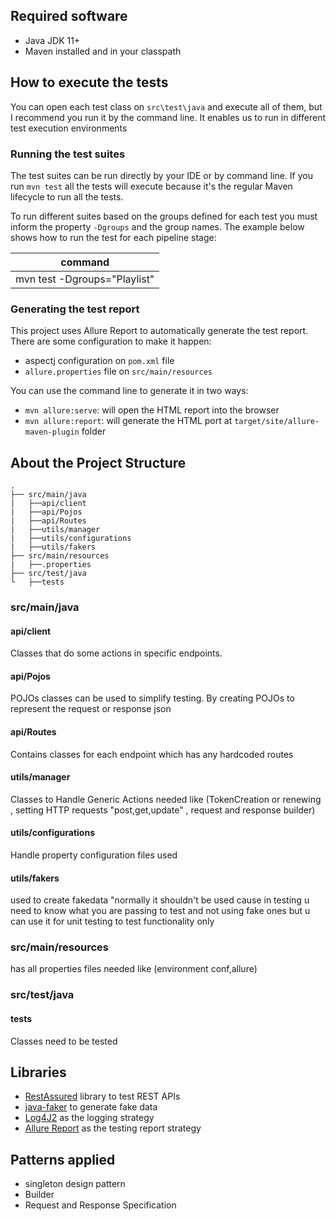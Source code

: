## Required software
* Java JDK 11+
* Maven installed and in your classpath

## How to execute the tests
You can open each test class on `src\test\java` and execute all of them, but I recommend you run it by the
command line. It enables us to run in different test execution environments

### Running the test suites

The test suites can be run directly by your IDE or by command line.
If you run `mvn test` all the tests will execute because it's the regular Maven lifecycle to run all the tests.

To run different suites based on the groups defined for each test you must inform the property `-Dgroups` and the group names.
The example below shows how to run the test for each pipeline stage:

|           command           |
|-----------------------------|
| mvn test -Dgroups="Playlist"|

### Generating the test report

This project uses Allure Report to automatically generate the test report.
There are some configuration to make it happen:
* aspectj configuration on `pom.xml` file
* `allure.properties` file on `src/main/resources`

You can use the command line to generate it in two ways:
* `mvn allure:serve`: will open the HTML report into the browser
* `mvn allure:report`: will generate the HTML port at `target/site/allure-maven-plugin` folder

## About the Project Structure
    .
    ├── src/main/java
    |   ├──api/client
    |   ├──api/Pojos
    |   ├──api/Routes
    |   ├──utils/manager
    |   ├──utils/configurations 
    |   ├──utils/fakers  
    ├── src/main/resources
    |   ├──.properties
    ├── src/test/java
    └   ├──tests

### src/main/java
#### api/client
Classes that do some actions in specific endpoints.

#### api/Pojos
POJOs classes can be used to simplify testing. By creating POJOs to represent the request or response json

#### api/Routes
Contains classes for each endpoint which has any hardcoded routes

#### utils/manager
Classes to Handle Generic Actions needed like (TokenCreation or renewing , setting HTTP requests "post,get,update" , request and response builder)

#### utils/configurations
Handle property configuration files used

#### utils/fakers
used to create fakedata "normally it shouldn't be used cause in testing u need to know what you are passing to test and not using fake ones but u can use it for unit testing to test functionality only

### src/main/resources
has all properties files needed like (environment conf,allure)

### src/test/java

#### tests
Classes need to be tested

## Libraries
* [RestAssured](http://rest-assured.io/) library to test REST APIs
* [java-faker](https://github.com/DiUS/java-faker) to generate fake data
* [Log4J2](https://logging.apache.org/log4j/2.x/) as the logging strategy
* [Allure Report](https://docs.qameta.io/allure/) as the testing report strategy

## Patterns applied
* singleton design pattern
* Builder
* Request and Response Specification
